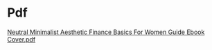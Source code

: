 # Pdf
[Neutral Minimalist Aesthetic Finance Basics For Women Guide Ebook Cover.pdf](https://github.com/user-attachments/files/16920895/Neutral.Minimalist.Aesthetic.Finance.Basics.For.Women.Guide.Ebook.Cover.pdf)
